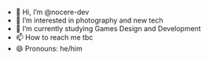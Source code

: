 - 👋 Hi, I’m @nocere-dev
- 👀 I’m interested in photography and new tech
- 🌱 I’m currently studying Games Design and Development
- 📫 How to reach me tbc
- 😄 Pronouns: he/him
